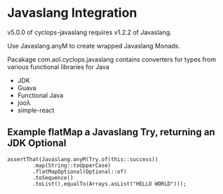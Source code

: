# Javaslang Integration

v5.0.0 of cyclops-javaslang requires v1.2.2 of Javaslang.


Use Javaslang.anyM to create wrapped Javaslang Monads.

Pacakage com.aol.cyclops.javaslang contains converters for types from various functional libraries for Java

* JDK
* Guava
* Functional Java
* jooλ
* simple-react

## Example flatMap a Javaslang Try, returning an JDK Optional

    assertThat(Javaslang.anyM(Try.of(this::success))
			.map(String::toUpperCase)
			.flatMapOptional(Optional::of)
			.toSequence()
			.toList(),equalTo(Arrays.asList("HELLO WORLD")));